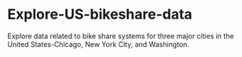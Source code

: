 # Explore-US-bikeshare-data
Explore data related to bike share systems for three major cities in the United States-Chicago, New York City, and Washington.
